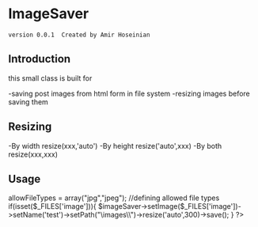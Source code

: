 ImageSaver
==========

	version 0.0.1  Created by Amir Hoseinian


Introduction
-----------------

this small class is built for 

-saving post images from html form in file system
-resizing images before saving them


Resizing
--------

-By width     resize(xxx,'auto')
-By height	  resize('auto',xxx)
-By both	  resize(xxx,xxx)

Usage
-----
<?php

	define('APPLICATION_PATH', __DIR__);

	$imageSaver = new ImageSaver();
	$imageSaver->allowFileTypes = array("jpg","jpeg"); //defining allowed file types

	if(isset($_FILES['image'])){	
		$imageSaver->setImage($_FILES['image'])->setName('test')->setPath("\images\\")->resize('auto',300)->save();
	}

?>